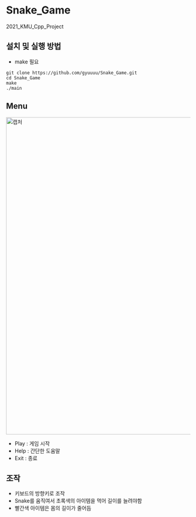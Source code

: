# Snake_Game

2021_KMU_Cpp_Project

## 설치 및 실행 방법

- make 필요
```
git clone https://github.com/gyuuuu/Snake_Game.git
cd Snake_Game
make
./main
```

## Menu

<img width="865" alt="캡처" src="https://user-images.githubusercontent.com/55734369/122652000-50b0a780-d177-11eb-8eb8-b7eb02c9870a.PNG">

- Play : 게임 시작
- Help : 간단한 도움말
- Exit : 종료

## 조작

- 키보드의 방향키로 조작
- Snake를 움직여서 초록색의 아이템을 먹어 길이를 늘려야함
- 빨간색 아이템은 몸의 길이가 줄어듬

